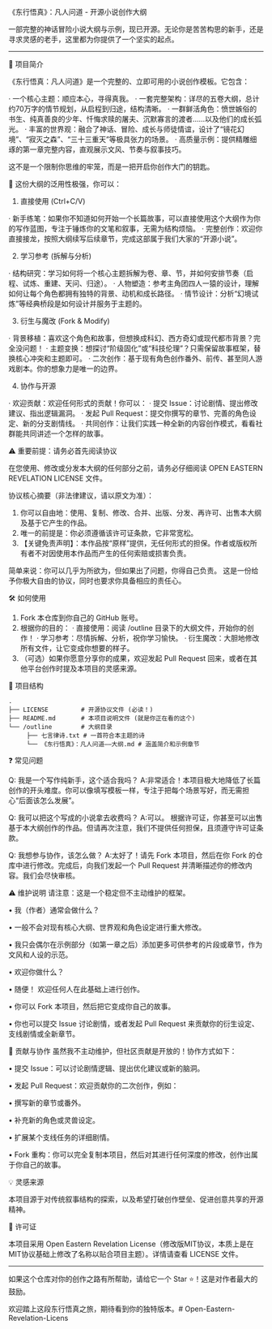 《东行悟真》：凡人问道 - 开源小说创作大纲

一部完整的神话冒险小说大纲与示例，现已开源。无论你是苦苦构思的新手，还是寻求灵感的老手，这里都为你提供了一个坚实的起点。

---

📖 项目简介

《东行悟真：凡人问道》是一个完整的、立即可用的小说创作模板。它包含：

· 一个核心主题：顺应本心，寻得真我。
· 一套完整架构：详尽的五卷大纲，总计约70万字的情节规划，从启程到归途，结构清晰。
· 一群鲜活角色：愤世嫉俗的书生、纯真善良的少年、忏悔求赎的屠夫、沉默寡言的渡者……以及他们的成长弧光。
· 丰富的世界观：融合了神话、冒险、成长与师徒情谊，设计了“镜花幻境”、“寂灭之森”、“三十三重天”等极具张力的场景。
· 高质量示例：提供精雕细琢的第一章完整内容，直观展示文风、节奏与叙事技巧。

这不是一个限制你思维的牢笼，而是一把开启你创作大门的钥匙。

🚀 这份大纲的泛用性极强，你可以：

1. 直接使用 (Ctrl+C/V)

· 新手练笔：如果你不知道如何开始一个长篇故事，可以直接使用这个大纲作为你的写作蓝图，专注于锤炼你的文笔和叙事，无需为结构烦恼。
· 完整创作：欢迎你直接接龙，按照大纲续写后续章节，完成这部属于我们大家的“开源小说”。

2. 学习参考 (拆解与分析)

· 结构研究：学习如何将一个核心主题拆解为卷、章、节，并如何安排节奏（启程、试炼、重建、天问、归途）。
· 人物塑造：参考主角团四人一猿的设计，理解如何让每个角色都拥有独特的背景、动机和成长路径。
· 情节设计：分析“幻境试炼”等经典桥段是如何设计并服务于主题的。

3. 衍生与魔改 (Fork & Modify)

· 背景移植：喜欢这个角色和故事，但想换成科幻、西方奇幻或现代都市背景？完全没问题！
· 主题变换：想探讨“阶级固化”或“科技伦理”？只需保留故事框架，替换核心冲突和主题即可。
· 二次创作：基于现有角色创作番外、前传、甚至同人游戏剧本。你的想象力是唯一的边界。

4. 协作与开源

· 欢迎贡献：欢迎任何形式的贡献！你可以：
  · 提交 Issue：讨论剧情、提出修改建议、指出逻辑漏洞。
  · 发起 Pull Request：提交你撰写的章节、完善的角色设定、新的分支剧情线。
· 共同创作：让我们实践一种全新的内容创作模式，看看社群能共同讲述一个怎样的故事。

⚠️ 重要前提：请务必首先阅读协议

在您使用、修改或分发本大纲的任何部分之前，请务必仔细阅读 OPEN EASTERN REVELATION LICENSE 文件。

协议核心摘要（非法律建议，请以原文为准）：

1. 你可以自由地：使用、复制、修改、合并、出版、分发、再许可、出售本大纲及基于它产生的作品。
2. 唯一的前提是：你必须遵循该许可证条款，它非常宽松。
3. 【关键免责声明】：本作品按“原样”提供，无任何形式的担保。作者或版权所有者不对因使用本作品而产生的任何索赔或损害负责。

简单来说：你可以几乎为所欲为，但如果出了问题，你得自己负责。 这是一份给予你极大自由的协议，同时也要求你具备相应的责任心。

🛠️ 如何使用

1. Fork 本仓库到你自己的 GitHub 账号。
2. 根据你的目的：
   · 直接使用：阅读 /outline 目录下的大纲文件，开始你的创作！
   · 学习参考：尽情拆解、分析，祝你学习愉快。
   · 衍生魔改：大胆地修改所有文件，让它变成你想要的样子。
3. （可选）如果你愿意分享你的成果，欢迎发起 Pull Request 回来，或者在其他平台创作时提及本项目的灵感来源。

📁 项目结构

```
.
├── LICENSE         # 开源协议文件 (必读！)
├── README.md       # 本项目说明文件 (就是你正在看的这个)
└── /outline        # 大纲目录   
     ├── 七言律诗.txt # 一首符合本主题的诗    
     └── 《东行悟真》：凡人问道——大纲.md # 涵盖简介和示例章节    

```

❓ 常见问题

Q: 我是一个写作纯新手，这个适合我吗？ A:非常适合！本项目极大地降低了长篇创作的开头难度。你可以像填写模板一样，专注于把每个场景写好，而无需担心“后面该怎么发展”。

Q: 我可以把这个写成的小说拿去收费吗？ A:可以。 根据许可证，你甚至可以出售基于本大纲创作的作品。但请再次注意，我们不提供任何担保，且须遵守许可证条款。

Q: 我想参与协作，该怎么做？ A:太好了！请先 Fork 本项目，然后在你 Fork 的仓库中进行修改。完成后，向我们发起一个 Pull Request 并清晰描述你的修改内容。我们会尽快审核。

⚠️ 维护说明
​请注意：这是一个稳定但不主动维护的框架。​​

•
​我（作者）通常会做什么？​​

•
一般不会对现有核心大纲、世界观和角色设定进行重大修改。

•
我只会偶尔在示例部分（如第一章之后）添加更多可供参考的片段或章节，作为文风和人设的示范。

•
​欢迎你做什么？​​

•
​随便！​​ 欢迎任何人在此基础上进行创作。

•
你可以 Fork 本项目，然后把它变成你自己的故事。

•
你也可以提交 Issue 讨论剧情，或者发起 Pull Request 来贡献你的衍生设定、支线剧情或全新章节。

🤝 贡献与协作
虽然我不主动维护，但社区贡献是开放的！协作方式如下：

•
​提交 Issue​：可以讨论剧情逻辑、提出优化建议或新的脑洞。

•
​发起 Pull Request​：欢迎贡献你的二次创作，例如：

•
撰写新的章节或番外。

•
补充新的角色或灵兽设定。

•
扩展某个支线任务的详细剧情。

•
​Fork 重构​：你可以完全复制本项目，然后对其进行任何深度的修改，创作出属于你自己的故事。

💡 灵感来源

本项目源于对传统叙事结构的探索，以及希望打破创作壁垒、促进创意共享的开源精神。

📜 许可证

本项目采用 Open Eastern Revelation License（修改版MIT协议，本质上是在MIT协议基础上修改了名称以贴合项目主题）。详情请查看 LICENSE 文件。

---

如果这个仓库对你的创作之路有所帮助，请给它一个 Star ⭐！这是对作者最大的鼓励。

欢迎踏上这段东行悟真之旅，期待看到你的独特版本。# Open-Eastern-Revelation-Licens
